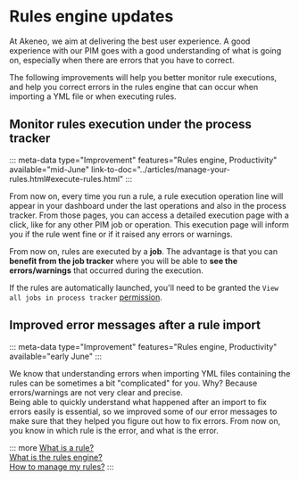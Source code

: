 # Rules engine updates

At Akeneo, we aim at delivering the best user experience. A good experience with our PIM goes with a good understanding of what is going on, especially when there are errors that you have to correct.

The following improvements will help you better monitor rule executions, and help you correct errors in the rules engine that can occur when importing a YML file or when executing rules.

## Monitor rules execution under the process tracker

::: meta-data type="Improvement" features="Rules engine, Productivity" available="mid-June" link-to-doc="../articles/manage-your-rules.html#execute-rules.html"
:::

From now on, every time you run a rule, a rule execution operation line will appear in your dashboard under the last operations and also in the process tracker. 
From those pages, you can access a detailed execution page with a click, like for any other PIM job or operation. This execution page will inform you if the rule went fine or if it raised any errors or warnings.

From now on, rules are executed by a **job**. The advantage is that you can **benefit from the job tracker** where you will be able to **see the errors/warnings** that occurred during the execution.


If the rules are automatically launched, you'll need to be granted the `View all jobs in process tracker` [permission](../articles/manage-the-interface-and-actions-accesses.html).

## Improved error messages after a rule import

::: meta-data type="Improvement" features="Rules engine, Productivity" available="early June"
:::

We know that understanding errors when importing YML files containing the rules can be sometimes a bit "complicated" for you. Why? Because errors/warnings are not very clear and precise.  
Being able to quickly understand what happened after an import to fix errors easily is essential, so we improved some of our error messages to make sure that they helped you figure out how to fix errors.
From now on, you know in which rule is the error, and what is the error.

::: more
[What is a rule?](../articles/what-is-a-rule.html)  
[What is the rules engine?](../articles/get-started-with-the-rules-engine.html)   
[How to manage my rules?](../articles/manage-your-rules.html)
:::
